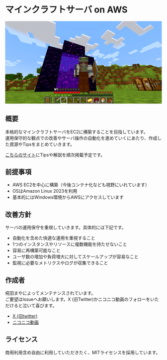 # マインクラフトサーバ on AWS

![マインクラフトプレイ画像](/resource/top_img.png)

## 概要

本格的なマインクラフトサーバをEC2に構築することを目指しています。  
運用保守的な観点での改善やサーバ操作の自動化を進めていくにあたり、作成した資源やTipsをまとめていきます。  

[こちらのサイト](https://hanadamaya.net/)にTipsや解説を順次掲載予定です。

## 前提事項

- AWS EC2を中心に構築（今後コンテナ化なども視野にいれています）
- OSはAmazon Linux 2023を利用
- 基本的にはWindows環境からAWSにアクセスしています

## 改善方針

サーバの運用保守を重視していきます。具体的には下記です。

- 自動化を含めた快適な運用を重視すること
- 1つのインスタンスやリソースに複数機能を持たせないこと
- 容易に再構築可能なこと
- ユーザ数の増加や負荷増大に対してスケールアップが容易なこと
- 監視に必要なメトリクスやログが収集できること

## 作成者

椛田まやによってメンテナンスされています。  
ご要望はIssueへお願いします。X (旧Twitter)かニコニコ動画のフォローをいただけると泣いて喜びます。  

- [X (旧twitter)](https://twitter.com/Hanada_Maya)
- [ニコニコ動画](https://www.nicovideo.jp/user/118625279)

## ライセンス

商用利用含め自由に利用していただきたく、MITライセンスを採用しています。  
